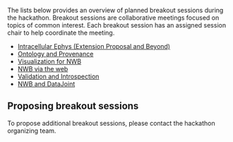 The lists below provides an overview of planned breakout sessions during the hackathon. Breakout sessions are collaborative meetings
focused on topics of common interest. Each breakout session has an assigned session chair to help coordinate the meeting.

* [Intracellular Ephys (Extension Proposal and Beyond)](projects/breakout_icephys)
* [Ontology and Provenance](projects/breakout_ontologies)
* [Visualization for NWB](projects/breakout_vis)
* [NWB via the web](projects/breakout_webio)
* [Validation and Introspection](projects/breakout_val_intro)
* [NWB and DataJoint](projects/breakout_datajoint)

## Proposing breakout sessions

To propose additional breakout sessions, please contact the hackathon organizing team.

